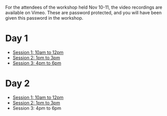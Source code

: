 For the attendees of the workshop held Nov 10-11, the video recordings are available on Vimeo.
These are password protected, and you will have been given this password in the workshop.

# Day 1

* [Session 1: 10am to 12pm](https://vimeo.com/644342128)
* [Session 2: 1pm to 3pm](https://vimeo.com/644409836)
* [Session 3: 4pm to 6pm](https://vimeo.com/644479820)

# Day 2

* [Session 1: 10am to 12pm](https://vimeo.com/644767341)
* [Session 2: 1pm to 3pm](https://vimeo.com/644834926)
* Session 3: 4pm to 6pm

